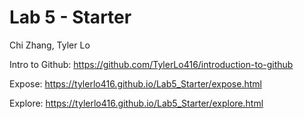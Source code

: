 # Lab 5 - Starter
Chi Zhang, Tyler Lo

Intro to Github: https://github.com/TylerLo416/introduction-to-github

Expose: https://tylerlo416.github.io/Lab5_Starter/expose.html

Explore: https://tylerlo416.github.io/Lab5_Starter/explore.html
